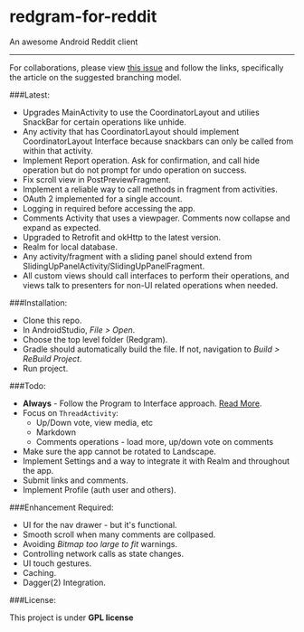 # redgram-for-reddit
An awesome Android Reddit client

--------------

For collaborations, please view [this issue](https://github.com/Redgram/redgram-for-reddit/issues/1) and follow the links, specifically the article on the suggested branching model.

###Latest:

- Upgrades MainActivity to use the CoordinatorLayout and utilies SnackBar for certain operations like unhide.
- Any activity that has CoordinatorLayout should implement CoordinatorLayout Interface because snackbars can only be called from within that activity.
- Implement Report operation. Ask for confirmation, and call hide operation but do not prompt for undo operation on success.
- Fix scroll view in PostPreviewFragment.
- Implement a reliable way to call methods in fragment from activities.
- OAuth 2 implemented for a single account.
- Logging in required before accessing the app.
- Comments Activity that uses a viewpager. Comments now collapse and expand as expected. 
- Upgraded to Retrofit and okHttp to the latest version. 
- Realm for local database.
- Any activity/fragment with a sliding panel should extend from SlidingUpPanelActivity/SlidingUpPanelFragment.
- All custom views should call interfaces to perform their operations, and views talk to presenters for non-UI related operations when needed.


###Installation:

- Clone this repo.
- In AndroidStudio, *File > Open*.
- Choose the top level folder (Redgram).
- Gradle should automatically build the file. If not, navigation to *Build > ReBuild Project*.
- Run project.

###Todo:

- **Always** - Follow the Program to Interface approach. [Read More](http://stackoverflow.com/questions/383947/what-does-it-mean-to-program-to-an-interface).
- Focus on `ThreadActivity`:
	- Up/Down vote, view media, etc
	- Markdown
	- Comments operations - load more, up/down vote on comments
- Make sure the app cannot be rotated to Landscape.
- Implement Settings and a way to integrate it with Realm and throughout the app.
- Submit links and comments.
- Implement Profile (auth user and others). 

###Enhancement Required:

- UI for the nav drawer - but it's functional.
- Smooth scroll when many comments are collpased.
- Avoiding *Bitmap too large to fit* warnings.
- Controlling network calls as state changes.
- UI touch gestures.
- Caching.
- Dagger(2) Integration.

###License:

This project is under **GPL license**
